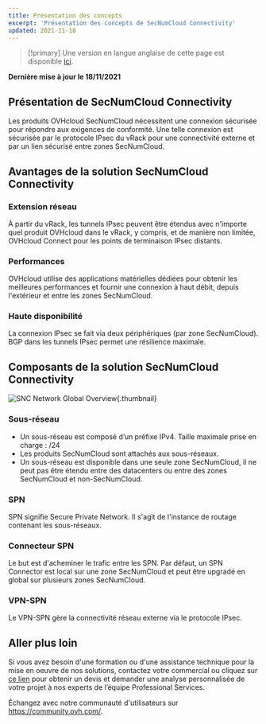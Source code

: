 ```yaml
---
title: Présentation des concepts
excerpt: 'Présentation des concepts de SecNumCloud Connectivity'
updated: 2021-11-18
---
```


> [!primary]
> Une version en langue anglaise de cette page est disponible [ici](/pages/cloud/network-ip/snc-connectivity-concepts-overview).
>

**Dernière mise à jour le 18/11/2021**

## Présentation de SecNumCloud Connectivity

Les produits OVHcloud SecNumCloud nécessitent une connexion sécurisée pour répondre aux exigences de conformité. Une telle connexion est sécurisée par le protocole IPsec du vRack pour une connectivité externe et par un lien sécurisé entre zones SecNumCloud.

## Avantages de la solution SecNumCloud Connectivity

### Extension réseau

À partir du vRack, les tunnels IPsec peuvent être étendus avec n'importe quel produit OVHcloud dans le vRack, y compris, et de manière non limitée, OVHcloud Connect pour les points de terminaison IPsec distants.

### Performances

OVHcloud utilise des applications matérielles dédiées pour obtenir les meilleures performances et fournir une connexion à haut débit, depuis l'extérieur et entre les zones SecNumCloud.

### Haute disponibilité

La connexion IPsec se fait via deux périphériques (par zone SecNumCloud). BGP dans les tunnels IPsec permet une résilience maximale.

## Composants de la solution SecNumCloud Connectivity

![SNC Network Global Overview](images/SNC-Global-Network.svg){.thumbnail}

### Sous-réseau

* Un sous-réseau est composé d’un préfixe IPv4. Taille maximale prise en charge : /24
* Les produits SecNumCloud sont attachés aux sous-réseaux.
* Un sous-réseau est disponible dans une seule zone SecNumCloud, il ne peut pas être étendu entre des datacenters ou entre des zones SecNumCloud et non-SecNumCloud.

### SPN

SPN signifie Secure Private Network. Il s'agit de l'instance de routage contenant les sous-réseaux.

### Connecteur SPN

Le but est d'acheminer le trafic entre les SPN. Par défaut, un SPN Connector est local sur une zone SecNumCloud et peut être upgradé en global sur plusieurs zones SecNumCloud.

### VPN-SPN

Le VPN-SPN gère la connectivité réseau externe via le protocole IPsec.

## Aller plus loin

Si vous avez besoin d'une formation ou d'une assistance technique pour la mise en oeuvre de nos solutions, contactez votre commercial ou cliquez sur [ce lien](https://www.ovhcloud.com/fr/professional-services/) pour obtenir un devis et demander une analyse personnalisée de votre projet à nos experts de l’équipe Professional Services. 

Échangez avec notre communauté d'utilisateurs sur <https://community.ovh.com/>.
